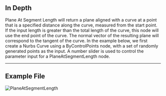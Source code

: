 ## In Depth
Plane At Segment Length will return a plane aligned with a curve at a point that is a specified distance along the curve, measured from the start point. If the input length is greater than the total length of the curve, this node will use the end point of the curve. The normal vector of the resulting plane will correspond to the tangent of the curve. In the example below, we first create a Nurbs Curve using a ByControlPoints node, with a set of randomly generated points as the input. A number slider is used to control the parameter input for a PlaneAtSegmentLength node.
___
## Example File

![PlaneAtSegmentLength](./Autodesk.DesignScript.Geometry.Curve.PlaneAtSegmentLength_img.jpg)

